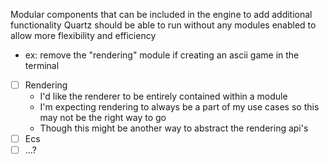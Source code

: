 Modular components that can be included in the engine to add additional functionality
Quartz should be able to run without any modules enabled to allow more flexibility and efficiency
- ex: remove the "rendering" module if creating an ascii game in the terminal

- [ ] Rendering
	- I'd like the renderer to be entirely contained within a module
	- I'm expecting rendering to always be a part of my use cases so this may not be the right way to go
	- Though this might be another way to abstract the rendering api's
- [ ] Ecs
- [ ] ...?
